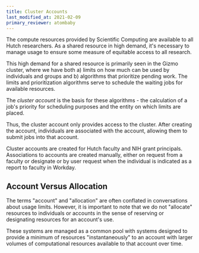 ```yaml
---
title: Cluster Accounts
last_modified_at: 2021-02-09
primary_reviewer: atombaby
---
```


The compute resources provided by Scientific Computing are available to all Hutch researchers. As a shared resource in high demand, it's necessary to manage usage to ensure some measure of equitable access to all research.

This high demand for a shared resource is primarily seen in the Gizmo cluster, where we have both a) limits on how much can be used by individuals and groups and b) algorithms that prioritize pending work.  The limits and prioritization algorithms serve to schedule the waiting jobs for available resources.

The _cluster account_ is the basis for these algorithms - the calculation of a job's priority for scheduling purposes and the entity on which limits are placed.

Thus, the cluster account only provides access to the cluster. After creating the account, individuals are associated with the account, allowing them to submit jobs into that account.

Cluster accounts are created for Hutch faculty and NIH grant principals. Associations to accounts are created manually, either on request from a faculty or designate or by user request when the individual is indicated as a report to faculty in Workday.

## Account Versus Allocation

The terms "account" and "allocation" are often conflated in conversations about usage limits.  However, it is important to note that we do not "allocate" resources to individuals or accounts in the sense of reserving or designating resources for an account's use.

These systems are managed as a common pool with systems designed to provide a minimum of resources "instantaneously" to an account with larger volumes of computational resources available to that account over time.
